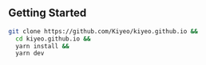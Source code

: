 ## Getting Started

```bash
git clone https://github.com/Kiyeo/kiyeo.github.io &&
  cd kiyeo.github.io &&
  yarn install &&
  yarn dev
```
